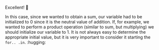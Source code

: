 Excellent! :star_struck:

In this case, since we wanted to obtain a sum, our variable had to be initialized to 0 since it is the neutral value of addition. If, for example, we wanted to perform a product operation (similar to sum, but multiplying) we should initialize our variable to 1. It is not always easy to determine the appropriate initial value, but it is very important to consider it starting the `for.. .in`. :hugging: